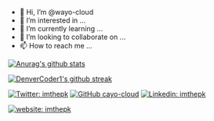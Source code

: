 - 👋 Hi, I’m @wayo-cloud
- 👀 I’m interested in ...
- 🌱 I’m currently learning ...
- 💞️ I’m looking to collaborate on ...
- 📫 How to reach me ...

<!---
wayo-cloud/wayo-cloud is a ✨ special ✨ repository because its `README.md` (this file) appears on your GitHub profile.
You can click the Preview link to take a look at your changes.
--->

[![Anurag's github stats](https://github-readme-stats.vercel.app/api?username=wayo-cloud&show_icons=true&theme=blue-green)](https://github.com/wayo-cloud)

[![DenverCoder1's github streak](https://github-readme-streak-stats.herokuapp.com/?user=wayo-cloud&theme=blue-green)](https://github.com/wayo-cloud)



[![Twitter: imthepk](https://img.shields.io/twitter/follow/CloudWayo?style=social)](https://twitter.com/CloudWayo)
[![GitHub cayo-cloud](https://img.shields.io/github/followers/wayo-cloud?label=follow&style=social)](https://github.com/wayo-cloud)
[![Linkedin: imthepk](https://img.shields.io/badge/-wayo.cloud-blue?style=flat-square&logo=Linkedin&logoColor=white&link=https://www.linkedin.com/company/wayo-cloud/)](https://www.linkedin.com/company/wayo-cloud/)


[![website: imthepk](https://img.shields.io/website?up_message=wayo.cloud&url=https%3A%2F%2Fwayo.cloud%2F)](https://wayo.cloud/)


